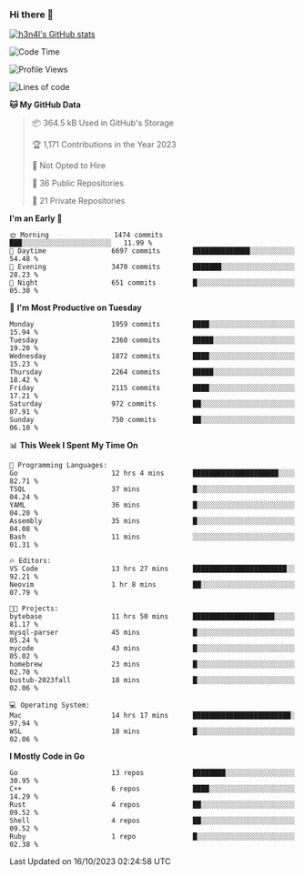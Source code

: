 ### Hi there 👋

[![h3n4l's GitHub stats](https://github-readme-stats.vercel.app/api?username=h3n4l&count_private=true&show_icons=true&theme=radical)](https://github.com/h3n4l/github-readme-stats)

<!--START_SECTION:waka-->
![Code Time](http://img.shields.io/badge/Code%20Time-1%2C615%20hrs%2048%20mins-blue)

![Profile Views](http://img.shields.io/badge/Profile%20Views-0-blue)

![Lines of code](https://img.shields.io/badge/From%20Hello%20World%20I%27ve%20Written-3.5%20million%20lines%20of%20code-blue)

**🐱 My GitHub Data** 

> 📦 364.5 kB Used in GitHub's Storage 
 > 
> 🏆 1,171 Contributions in the Year 2023
 > 
> 🚫 Not Opted to Hire
 > 
> 📜 36 Public Repositories 
 > 
> 🔑 21 Private Repositories 
 > 
**I'm an Early 🐤** 

```text
🌞 Morning                1474 commits        ███░░░░░░░░░░░░░░░░░░░░░░   11.99 % 
🌆 Daytime                6697 commits        ██████████████░░░░░░░░░░░   54.48 % 
🌃 Evening                3470 commits        ███████░░░░░░░░░░░░░░░░░░   28.23 % 
🌙 Night                  651 commits         █░░░░░░░░░░░░░░░░░░░░░░░░   05.30 % 
```
📅 **I'm Most Productive on Tuesday** 

```text
Monday                   1959 commits        ████░░░░░░░░░░░░░░░░░░░░░   15.94 % 
Tuesday                  2360 commits        █████░░░░░░░░░░░░░░░░░░░░   19.20 % 
Wednesday                1872 commits        ████░░░░░░░░░░░░░░░░░░░░░   15.23 % 
Thursday                 2264 commits        █████░░░░░░░░░░░░░░░░░░░░   18.42 % 
Friday                   2115 commits        ████░░░░░░░░░░░░░░░░░░░░░   17.21 % 
Saturday                 972 commits         ██░░░░░░░░░░░░░░░░░░░░░░░   07.91 % 
Sunday                   750 commits         ██░░░░░░░░░░░░░░░░░░░░░░░   06.10 % 
```


📊 **This Week I Spent My Time On** 

```text
💬 Programming Languages: 
Go                       12 hrs 4 mins       █████████████████████░░░░   82.71 % 
TSQL                     37 mins             █░░░░░░░░░░░░░░░░░░░░░░░░   04.24 % 
YAML                     36 mins             █░░░░░░░░░░░░░░░░░░░░░░░░   04.20 % 
Assembly                 35 mins             █░░░░░░░░░░░░░░░░░░░░░░░░   04.08 % 
Bash                     11 mins             ░░░░░░░░░░░░░░░░░░░░░░░░░   01.31 % 

🔥 Editors: 
VS Code                  13 hrs 27 mins      ███████████████████████░░   92.21 % 
Neovim                   1 hr 8 mins         ██░░░░░░░░░░░░░░░░░░░░░░░   07.79 % 

🐱‍💻 Projects: 
bytebase                 11 hrs 50 mins      ████████████████████░░░░░   81.17 % 
mysql-parser             45 mins             █░░░░░░░░░░░░░░░░░░░░░░░░   05.24 % 
mycode                   43 mins             █░░░░░░░░░░░░░░░░░░░░░░░░   05.02 % 
homebrew                 23 mins             █░░░░░░░░░░░░░░░░░░░░░░░░   02.70 % 
bustub-2023fall          18 mins             █░░░░░░░░░░░░░░░░░░░░░░░░   02.06 % 

💻 Operating System: 
Mac                      14 hrs 17 mins      ████████████████████████░   97.94 % 
WSL                      18 mins             █░░░░░░░░░░░░░░░░░░░░░░░░   02.06 % 
```

**I Mostly Code in Go** 

```text
Go                       13 repos            ████████░░░░░░░░░░░░░░░░░   30.95 % 
C++                      6 repos             ████░░░░░░░░░░░░░░░░░░░░░   14.29 % 
Rust                     4 repos             ██░░░░░░░░░░░░░░░░░░░░░░░   09.52 % 
Shell                    4 repos             ██░░░░░░░░░░░░░░░░░░░░░░░   09.52 % 
Ruby                     1 repo              █░░░░░░░░░░░░░░░░░░░░░░░░   02.38 % 
```




 Last Updated on 16/10/2023 02:24:58 UTC
<!--END_SECTION:waka-->

